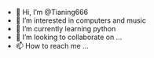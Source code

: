 - 👋 Hi, I’m @Tianing666
- 👀 I’m interested in computers and music
- 🌱 I’m currently learning python
- 💞️ I’m looking to collaborate on ...
- 📫 How to reach me ...

<!---
Tianing666/Tianing666 is a ✨ special ✨ repository because its `README.md` (this file) appears on your GitHub profile.
You can click the Preview link to take a look at your changes.
--->
